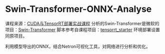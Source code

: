 # Swin-Transformer-ONNX-Analyse
课程来源：[CUDA与TensorRT部署实战课程](https://www.zdjszx.com/p/t_pc/goods_pc_detail/goods_detail/course_2Qzh2CekDJZMNuZq1Gfp3HOgIqx)
分析的Swin-Transformer是微软的项目：[Swin-Transformer](https://github.com/microsoft/Swin-Transformer)
脚本参考自课程项目：[tensorrt_starter](https://github.com/kalfazed/tensorrt_starter)
环境部署设置同原项目。

利用模型导出的ONNX，结合Netron可视化工具，对网络进行分析和优化。
